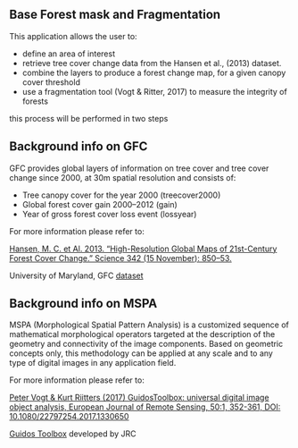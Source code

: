 ## Base Forest mask and Fragmentation  

This application allows the user to:  

- define an area of interest
- retrieve tree cover change data from the Hansen et al., (2013) dataset.
- combine the layers to produce a forest change map, for a given canopy cover threshold
- use a fragmentation tool (Vogt & Ritter, 2017) to measure the integrity of forests   

  
this process will be performed in two steps
  
## Background info on GFC  

GFC provides global layers of information on tree cover and tree cover change since 2000, at 30m spatial resolution and consists of:

- Tree canopy cover for the year 2000 (treecover2000)
- Global forest cover gain 2000–2012 (gain)
- Year of gross forest cover loss event (lossyear)  

For more information please refer to:

[Hansen, M. C. et Al. 2013. “High-Resolution Global Maps of 21st-Century Forest Cover Change.” Science 342 (15 November): 850–53.](https://science.sciencemag.org/content/342/6160/850)

University of Maryland, GFC [dataset](http://earthenginepartners.appspot.com/science-2013-global-forest)  



## Background info on MSPA  

MSPA (Morphological Spatial Pattern Analysis) is a customized sequence of mathematical morphological operators targeted at the description of the geometry and connectivity of the image components. Based on geometric concepts only, this methodology can be applied at any scale and to any type of digital images in any application field.  

For more information please refer to:

[Peter Vogt & Kurt Riitters (2017) GuidosToolbox: universal digital image object analysis, European Journal of Remote Sensing, 50:1, 352-361, DOI: 10.1080/22797254.2017.1330650](https://www.tandfonline.com/doi/full/10.1080/22797254.2017.1330650)

[Guidos Toolbox](http://forest.jrc.ec.europa.eu/download/software/guidos/mspa/) developed by JRC